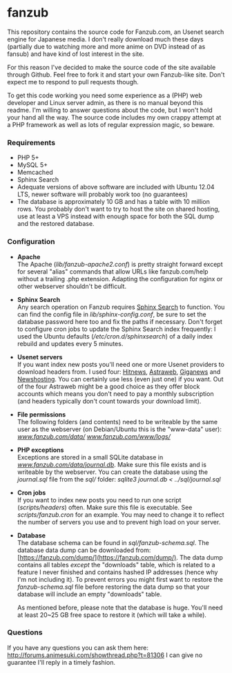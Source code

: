 fanzub
======

This repository contains the source code for Fanzub.com, an Usenet search engine for Japanese media. I don't really download much these days (partially due to watching more and more anime on DVD instead of as fansub) and have kind of lost interest in the site.

For this reason I've decided to make the source code of the site available through Github. Feel free to fork it and start your own Fanzub-like site. Don't expect me to respond to pull requests though.

To get this code working you need some experience as a (PHP) web developer and Linux server admin, as there is no manual beyond this readme. I'm willing to answer questions about the code, but I won't hold your hand all the way. The source code includes my own crappy attempt at a PHP framework as well as lots of regular expression magic, so beware.

### Requirements
* PHP 5+
* MySQL 5+
* Memcached
* Sphinx Search
* Adequate versions of above software are included with Ubuntu 12.04 LTS, newer software will probably work too (no guarantees)
* The database is approximately 10 GB and has a table with 10 million rows. You probably don't want to try to host the site on shared hosting, use at least a VPS instead with enough space for both the SQL dump and the restored database.

### Configuration
* **Apache**  
  The Apache (*lib/fanzub-apache2.conf*) is pretty straight forward except for several "alias" commands that allow URLs like fanzub.com/help without a trailing .php extension. Adapting the configuration for nginx or other webserver shouldn't be difficult.
  
* **Sphinx Search**  
  Any search operation on Fanzub requires [Sphinx Search](http://sphinxsearch.com/) to function. You can find the config file in *lib/sphinx-config.conf*, be sure to set the database password here too and fix the paths if necessary. Don't forget to configure cron jobs to update the Sphinx Search index frequently: I used the Ubuntu defaults (*/etc/cron.d/sphinxsearch*) of a daily index rebuild and updates every 5 minutes.
  
* **Usenet servers**  
  If you want index new posts you'll need one or more Usenet providers to download headers from. I used four: [Hitnews](http://www.hitnews.com/), [Astraweb](http://www.news.astraweb.com/), [Giganews](http://www.giganews.com/) and [Newshosting](http://www.newshosting.com/). You can certainly use less (even just one) if you want. Out of the four Astraweb might be a good choice as they offer block accounts which means you don't need to pay a monthly subscription (and headers typically don't count towards your download limit).
  
* **File permissions**  
  The following folders (and contents) need to be writeable by the same user as the webserver (on Debian/Ubuntu this is the "www-data" user):
  *www.fanzub.com/data/*
  *www.fanzub.com/www/logs/*
  
* **PHP exceptions**   
  Exceptions are stored in a small SQLite database in *www.fanzub.com/data/journal.db*. Make sure this file exists and is writeable by the webserver. You can create the database using the *journal.sql* file from the *sql/* folder:
  *sqlite3 journal.db < ../sql/journal.sql*
  
* **Cron jobs**   
  If you want to index new posts you need to run one script (*scripts/headers*) often. Make sure this file is executable. See *scripts/fanzub.cron* for an example. You may need to change it to reflect the number of servers you use and to prevent high load on your server.
  
* **Database**  
  The database schema can be found in *sql/fanzub-schema.sql*. The database data dump can be downloaded from: [https://fanzub.com/dump/](https://fanzub.com/dump/). The data dump contains all tables *except* the "downloads" table, which is related to a feature I never finished and contains hashed IP addresses (hence why I'm not including it). To prevent errors you might first want to restore the *fanzub-schema.sql* file before restoring the data dump so that your database will include an empty "downloads" table.
  
  As mentioned before, please note that the database is huge. You'll need at least 20~25 GB free space to restore it (which will take a while).
  
### Questions
If you have any questions you can ask them here: http://forums.animesuki.com/showthread.php?t=81306 I can give no guarantee I'll reply in a timely fashion.